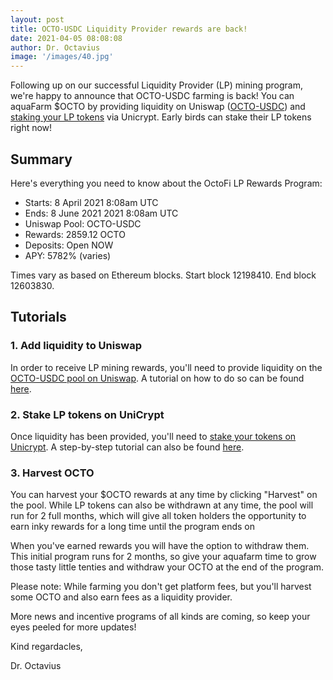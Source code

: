 ```yaml
---
layout: post
title: OCTO-USDC Liquidity Provider rewards are back!
date: 2021-04-05 08:08:08 
author: Dr. Octavius
image: '/images/40.jpg'
---
```


Following up on our successful Liquidity Provider (LP) mining program, we're happy to announce that OCTO-USDC farming is back! You can aquaFarm $OCTO by providing liquidity on Uniswap ([OCTO-USDC](https://info.uniswap.org/pair/0x1B87FDE6aF5396165fdADf7f532784622A824Abf)) and [staking your LP tokens](https://farm.unicrypt.network/farms?token=0x7240aC91f01233BaAf8b064248E80feaA5912BA3) via Unicrypt. Early birds can stake their LP tokens right now!

## Summary

Here's everything you need to know about the OctoFi LP Rewards Program:

- Starts: 8 April 2021 8:08am UTC
- Ends: 8 June 2021 2021 8:08am UTC
- Uniswap Pool: OCTO-USDC
- Rewards: 2859.12 OCTO
- Deposits: Open NOW
- APY: 5782% (varies)

Times vary as based on Ethereum blocks. Start block 12198410. End block 12603830.

## Tutorials

### 1. Add liquidity to Uniswap

In order to receive LP mining rewards, you'll need to provide liquidity on the [OCTO-USDC pool on Uniswap](https://info.uniswap.org/pair/0x1B87FDE6aF5396165fdADf7f532784622A824Abf). A tutorial on how to do so can be found [here](https://den.octo.fi/d/114-how-to-add-liquidity-to-uniswap-liquidity-pool).

### 2. Stake LP tokens on UniCrypt

Once liquidity has been provided, you'll need to [stake your tokens on Unicrypt](https://farm.unicrypt.network/farms?token=0x7240aC91f01233BaAf8b064248E80feaA5912BA3). A step-by-step tutorial can also be found [here](https://octo.fi/blog/liquidity-provider-rewards-are-here).

### 3. Harvest OCTO

You can harvest your $OCTO rewards at any time by clicking "Harvest" on the pool. While LP tokens can also be withdrawn at any time, the pool will run for 2 full months, which will give all token holders the opportunity to earn inky rewards for a long time until the program ends on

When you've earned rewards you will have the option to withdraw them. This initial program runs for 2 months, so give your aquafarm time to grow those tasty little tenties and withdraw your OCTO at the end of the program.

Please note: While farming you don't get platform fees, but you'll harvest some OCTO and also earn fees as a liquidity provider.

More news and incentive programs of all kinds are coming, so keep your eyes peeled for more updates!

Kind regardacles,

Dr. Octavius
